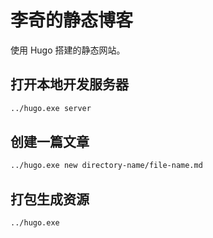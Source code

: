 # 李奇的静态博客

使用 Hugo 搭建的静态网站。

## 打开本地开发服务器
```bash
../hugo.exe server
```

## 创建一篇文章
```bash
../hugo.exe new directory-name/file-name.md
```

## 打包生成资源
```bash
../hugo.exe
```
